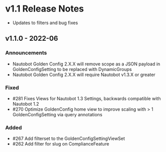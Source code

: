 # v1.1 Release Notes
- Updates to filters and bug fixes

## v1.1.0 - 2022-06

### Announcements

- Nautobot Golden Config 2.X.X will remove scope as a JSON payload in GoldenConfigSetting to be replaced with DynamicGroups
- Nautobot Golden Config 2.X.X will require Nautobot v1.3.X or greater

### Fixed

- #281 Fixes Views for Nautobot 1.3 Settings, backwards compatible with Nautobot 1.2
- #270 Optimize GoldenConfig home view to improve scaling with > 1 GoldenConfigSetting via query annotations

### Added

- #267 Add filterset to the GoldenConfigSettingViewSet
- #262 Add filter for slug on ComplianceFeature
